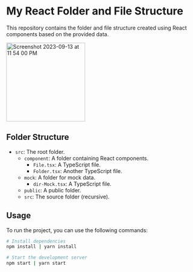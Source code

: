 # My React Folder and File Structure

This repository contains the folder and file structure created using React components based on the provided data.

<img width="209" alt="Screenshot 2023-09-13 at 11 54 00 PM" src="https://github.com/awadhesh31st/dir-app/assets/91739540/0b547312-23d4-4cba-9d9d-fea88d8582bd">

## Folder Structure

- `src`: The root folder.
  - `component`: A folder containing React components.
    - `File.tsx`: A TypeScript file.
    - `Folder.tsx`: Another TypeScript file.
  - `mock`: A folder for mock data.
    - `dir-Mock.tsx`: A TypeScript file.
  - `public`: A public folder.
  - `src`: The source folder (recursive).

## Usage

To run the project, you can use the following commands:

```bash
# Install dependencies
npm install | yarn install

# Start the development server
npm start | yarn start
